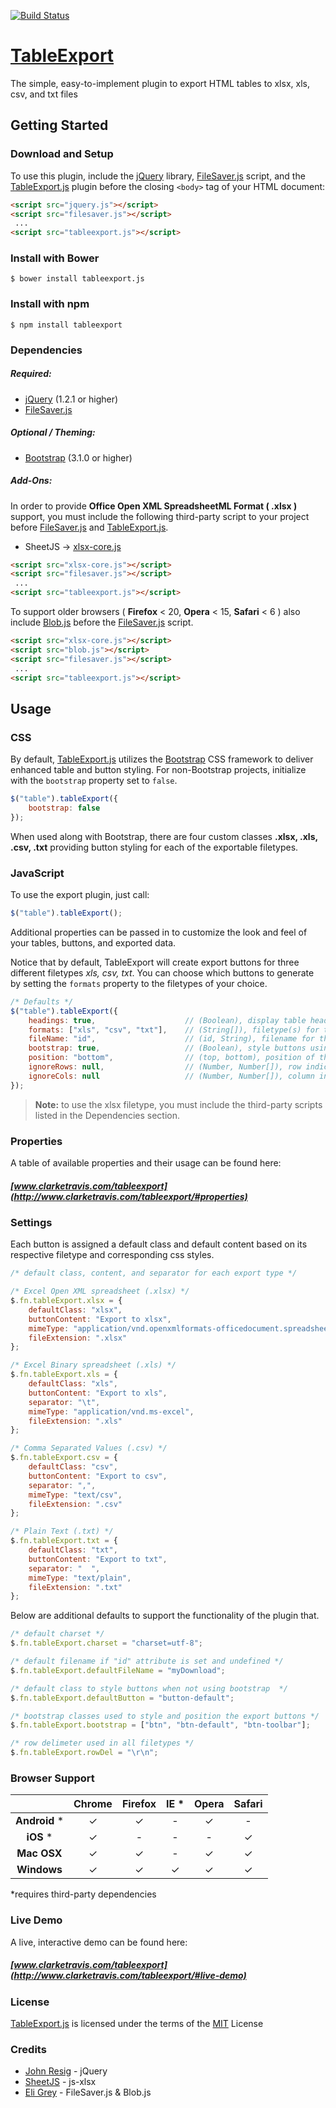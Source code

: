 [![Build Status](https://travis-ci.org/clarketm/TableExport.svg?branch=master)](https://travis-ci.org/clarketm/TableExport)
# [TableExport](http://www.clarketravis.com/tableexport)
The simple, easy-to-implement plugin to export HTML tables to xlsx, xls, csv, and txt files

## Getting Started

### Download and Setup

To use this plugin, include the [jQuery](https://jquery.com) library, [FileSaver.js](https://github.com/eligrey/FileSaver.js/) script, and the [TableExport.js](http://www.clarketravis.com/tableexport) plugin before the closing `<body>` tag of your HTML document:

```html
<script src="jquery.js"></script>
<script src="filesaver.js"></script>
 ...
<script src="tableexport.js"></script>
```

### Install with Bower

```shell
$ bower install tableexport.js
```

### Install with npm
```shell
$ npm install tableexport
```

### Dependencies

##### Required:

* [jQuery](https://jquery.com) (1.2.1 or higher)
* [FileSaver.js](https://github.com/eligrey/FileSaver.js/)

##### Optional / Theming:

* [Bootstrap](http://getbootstrap.com/getting-started/#download) (3.1.0 or higher)

##### Add-Ons:
In order to provide **Office Open XML SpreadsheetML Format ( .xlsx )** support, you must include the following third-party script to your project before [FileSaver.js](https://github.com/eligrey/FileSaver.js/) and [TableExport.js](http://www.clarketravis.com/tableexport).

* SheetJS -> [xlsx-core.js](https://github.com/SheetJS/js-xlsx)

```html
<script src="xlsx-core.js"></script>
<script src="filesaver.js"></script>
 ...
<script src="tableexport.js"></script>
```

To support older browsers ( **Firefox** < 20, **Opera** < 15, **Safari** < 6 ) also include [Blob.js](https://github.com/eligrey/Blob.js/) before the [FileSaver.js](https://github.com/eligrey/FileSaver.js/) script.

```html
<script src="xlsx-core.js"></script>
<script src="blob.js"></script>
<script src="filesaver.js"></script>
 ...
<script src="tableexport.js"></script>
```

## Usage

### CSS

By default, [TableExport.js](http://www.clarketravis.com/tableexport) utilizes the [Bootstrap](http://getbootstrap.com/getting-started/#download) CSS framework to deliver enhanced table and button styling. For non-Bootstrap projects, initialize with the `bootstrap` property set to `false`.

```js
$("table").tableExport({
    bootstrap: false
});
```

When used along with Bootstrap, there are four custom classes **.xlsx, .xls, .csv, .txt** providing button styling for each of the exportable filetypes.

### JavaScript

To use the export plugin, just call:

```js
$("table").tableExport();
```

Additional properties can be passed in to customize the look and feel of your tables, buttons, and exported data.

Notice that by default, TableExport will create export buttons for three different filetypes *xls, csv, txt*. You can choose which buttons to generate by setting the `formats` property to the filetypes of your choice.

```js
/* Defaults */
$("table").tableExport({
    headings: true,                    // (Boolean), display table headings (th elements) in the first row
    formats: ["xls", "csv", "txt"],    // (String[]), filetype(s) for the export
    fileName: "id",                    // (id, String), filename for the downloaded file
    bootstrap: true,                   // (Boolean), style buttons using bootstrap
    position: "bottom",                // (top, bottom), position of the caption element relative to table
    ignoreRows: null,                  // (Number, Number[]), row indices to exclude from the exported file
    ignoreCols: null                   // (Number, Number[]), column indices to exclude from the exported file
});
```
> **Note:**  to use the xlsx filetype, you must include the third-party scripts listed in the Dependencies section.

### Properties

A table of available properties and their usage can be found here:
##### [www.clarketravis.com/tableexport](http://www.clarketravis.com/tableexport/#properties)



### Settings

Each button is assigned a default class and default content based on its respective filetype and corresponding css styles.


```js
/* default class, content, and separator for each export type */

/* Excel Open XML spreadsheet (.xlsx) */
$.fn.tableExport.xlsx = {
    defaultClass: "xlsx",
    buttonContent: "Export to xlsx",
    mimeType: "application/vnd.openxmlformats-officedocument.spreadsheetml.sheet",
    fileExtension: ".xlsx"
};

/* Excel Binary spreadsheet (.xls) */
$.fn.tableExport.xls = {
    defaultClass: "xls",
    buttonContent: "Export to xls",
    separator: "\t",
    mimeType: "application/vnd.ms-excel",
    fileExtension: ".xls"
};

/* Comma Separated Values (.csv) */
$.fn.tableExport.csv = {
    defaultClass: "csv",
    buttonContent: "Export to csv",
    separator: ",",
    mimeType: "text/csv",
    fileExtension: ".csv"
};

/* Plain Text (.txt) */
$.fn.tableExport.txt = {
    defaultClass: "txt",
    buttonContent: "Export to txt",
    separator: "  ",
    mimeType: "text/plain",
    fileExtension: ".txt"
};
```

Below are additional defaults to support the functionality of the plugin that.

```js
/* default charset */
$.fn.tableExport.charset = "charset=utf-8";

/* default filename if "id" attribute is set and undefined */
$.fn.tableExport.defaultFileName = "myDownload";

/* default class to style buttons when not using bootstrap  */
$.fn.tableExport.defaultButton = "button-default";

/* bootstrap classes used to style and position the export buttons */
$.fn.tableExport.bootstrap = ["btn", "btn-default", "btn-toolbar"];

/* row delimeter used in all filetypes */
$.fn.tableExport.rowDel = "\r\n";
```

### Browser Support

|  | Chrome | Firefox | IE *  | Opera | Safari |
| :------: | :------: | :-------: | :---: | :-----: | :------: |
| __Android__ * |    &#10003;   |    &#10003;    | - |   &#10003;   |  -   |
| __iOS__ * |    &#10003;   |  -    | - |   -   |   &#10003;    |
| **Mac OSX**|    &#10003;   |    &#10003;    | - |   &#10003;  |   &#10003;    |
| **Windows** |    &#10003;   |    &#10003;    | &#10003; |   &#10003;   |   &#10003;    |

*requires third-party dependencies

### Live Demo 
A live, interactive demo can be found here:
##### [www.clarketravis.com/tableexport](http://www.clarketravis.com/tableexport/#live-demo)

### License
[TableExport.js](http://www.clarketravis.com/tableexport) is licensed under the terms of the [MIT](http://opensource.org/licenses/mit-license.php) License

### Credits

* [John Resig](https://github.com/jeresig) - jQuery
* [SheetJS](https://github.com/SheetJS) - js-xlsx 
* [Eli Grey](https://github.com/eligrey) - FileSaver.js & Blob.js
